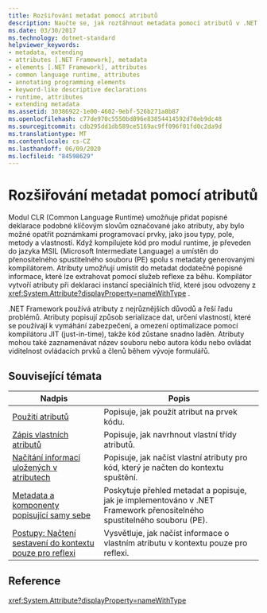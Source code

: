 ```yaml
---
title: Rozšiřování metadat pomocí atributů
description: Naučte se, jak roztáhnout metadata pomocí atributů v .NET. Atributy jsou popisné deklarace jako klíčové slovo, které slouží jako anotace programovacích prvků, jako jsou typy a pole.
ms.date: 03/30/2017
ms.technology: dotnet-standard
helpviewer_keywords:
- metadata, extending
- attributes [.NET Framework], metadata
- elements [.NET Framework], attributes
- common language runtime, attributes
- annotating programming elements
- keyword-like descriptive declarations
- runtime, attributes
- extending metadata
ms.assetid: 30386922-1e00-4602-9ebf-526b271a8b87
ms.openlocfilehash: c77de970c5550bd896e83854414592d70eb9dc48
ms.sourcegitcommit: cdb295dd1db589ce5169ac9ff096f01fd0c2da9d
ms.translationtype: MT
ms.contentlocale: cs-CZ
ms.lasthandoff: 06/09/2020
ms.locfileid: "84598629"
---
```

# <a name="extending-metadata-using-attributes"></a>Rozšiřování metadat pomocí atributů
Modul CLR (Common Language Runtime) umožňuje přidat popisné deklarace podobné klíčovým slovům označované jako atributy, aby bylo možné opatřit poznámkami programovací prvky, jako jsou typy, pole, metody a vlastnosti. Když kompilujete kód pro modul runtime, je převeden do jazyka MSIL (Microsoft Intermediate Language) a umístěn do přenositelného spustitelného souboru (PE) spolu s metadaty generovanými kompilátorem. Atributy umožňují umístit do metadat dodatečné popisné informace, které lze extrahovat pomocí služeb reflexe za běhu. Kompilátor vytvoří atributy při deklaraci instancí speciálních tříd, které jsou odvozeny z <xref:System.Attribute?displayProperty=nameWithType> .  
  
 .NET Framework používá atributy z nejrůznějších důvodů a řeší řadu problémů. Atributy popisují způsob serializace dat, určení vlastností, které se používají k vymáhání zabezpečení, a omezení optimalizace pomocí kompilátoru JIT (just-in-time), takže kód zůstane snadno laděn. Atributy mohou také zaznamenávat název souboru nebo autora kódu nebo ovládat viditelnost ovládacích prvků a členů během vývoje formulářů.  
  
## <a name="related-topics"></a>Související témata  
  
|Nadpis|Popis|  
|-----------|-----------------|  
|[Použití atributů](applying-attributes.md)|Popisuje, jak použít atribut na prvek kódu.|  
|[Zápis vlastních atributů](writing-custom-attributes.md)|Popisuje, jak navrhnout vlastní třídy atributů.|  
|[Načítání informací uložených v atributech](retrieving-information-stored-in-attributes.md)|Popisuje, jak načíst vlastní atributy pro kód, který je načten do kontextu spuštění.|  
|[Metadata a komponenty popisující samy sebe](../metadata-and-self-describing-components.md)|Poskytuje přehled metadat a popisuje, jak je implementováno v .NET Framework přenositelného spustitelného souboru (PE).|  
|[Postupy: Načtení sestavení do kontextu pouze pro reflexi](../../framework/reflection-and-codedom/how-to-load-assemblies-into-the-reflection-only-context.md)|Vysvětluje, jak načíst informace o vlastním atributu v kontextu pouze pro reflexi.|  
  
## <a name="reference"></a>Reference  
 <xref:System.Attribute?displayProperty=nameWithType>
